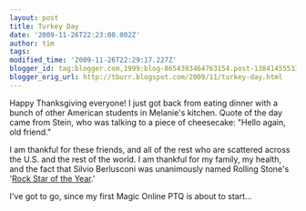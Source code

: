 ```yaml
---
layout: post
title: Turkey Day
date: '2009-11-26T22:23:00.002Z'
author: tim
tags: 
modified_time: '2009-11-26T22:29:17.227Z'
blogger_id: tag:blogger.com,1999:blog-8654393464763154.post-1384145553392494393
blogger_orig_url: http://tburr.blogspot.com/2009/11/turkey-day.html
---
```


Happy Thanksgiving everyone! I just got back from eating dinner with a bunch of other American students in Melanie's kitchen. Quote of the day came from Stein, who was talking to a piece of cheesecake: "Hello again, old friend."  
  
I am thankful for these friends, and all of the rest who are scattered across the U.S. and the rest of the world. I am thankful for my family, my health, and the fact that Silvio Berlusconi was unanimously named Rolling Stone's '<a href="http://www.telegraph.co.uk/news/worldnews/europe/italy/6638385/Silvio-Berlusconi-is-Rolling-Stone-rock-star-of-the-year.html">Rock Star of the Year</a>.'  
  
I've got to go, since my first Magic Online PTQ is about to start...
